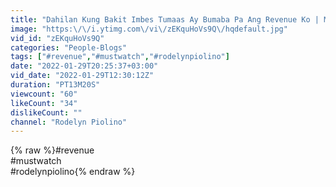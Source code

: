 ```yaml
---
title: "Dahilan Kung Bakit Imbes Tumaas Ay Bumaba Pa Ang Revenue Ko | Must Watch | Rodelyn Piolino"
image: "https:\/\/i.ytimg.com\/vi\/zEKquHoVs9Q\/hqdefault.jpg"
vid_id: "zEKquHoVs9Q"
categories: "People-Blogs"
tags: ["#revenue","#mustwatch","#rodelynpiolino"]
date: "2022-01-29T20:25:37+03:00"
vid_date: "2022-01-29T12:30:12Z"
duration: "PT13M20S"
viewcount: "60"
likeCount: "34"
dislikeCount: ""
channel: "Rodelyn Piolino"
---
```

{% raw %}#revenue <br />#mustwatch <br />#rodelynpiolino{% endraw %}
